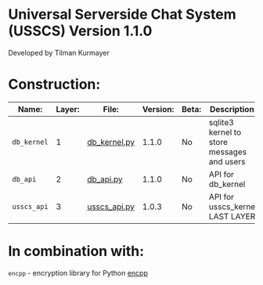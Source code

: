 # Universal Serverside Chat System (USSCS)   Version 1.1.0
Developed by Tilman Kurmayer

# Construction:
| Name: | Layer: | File: | Version: | Beta: | Description: |
|-------|--------|-------|----------|-------|--------------|
|  `db_kernel` | 1 | [db_kernel.py](db_kernel.py) | 1.1.0 | No | sqlite3 kernel to store messages and users |
| `db_api` | 2 | [db_api.py](db_api.py) | 1.1.0 | No | API for db_kernel|
| `usscs_api` | 3 | [usscs_api.py](usscs_api.py) | 1.0.3 | No | API for usscs_kernel LAST LAYER |



# In combination with:
`encpp` - encryption library for Python [encpp](https://github.com/tchello45/encpp) 
